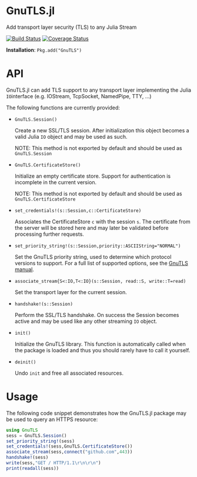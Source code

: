 GnuTLS.jl
=========

Add transport layer security (TLS) to any Julia Stream

[![Build Status](https://travis-ci.org/JuliaWeb/GnuTLS.jl.svg?branch=master)](https://travis-ci.org/JuliaWeb/GnuTLS.jl)
[![Coverage Status](https://coveralls.io/repos/JuliaWeb/GnuTLS.jl/badge.svg?branch=master&service=github)](https://coveralls.io/github/JuliaWeb/GnuTLS.jl?branch=master)

**Installation**: `Pkg.add("GnuTLS")`

# API

GnuTLS.jl can add TLS support to any transport layer implementing the Julia `IO`interface (e.g. IOStream, TcpSocket, NamedPipe, TTY, ...)

The following functions are currently provided:

* `GnuTLS.Session()`

	Create a new SSL/TLS session. After initialization this object becomes a valid Julia `IO` object and may be used as such. 

	NOTE: This method is not exported by default and should be used as `GnuTLS.Session`

* `GnuTLS.CertificateStore()`

	Initialize an empty certificate store. Support for authentication is incomplete in the current version.

	NOTE: This method is not exported by default and should be used as `GnuTLS.CertificateStore`

* `set_credentials!(s::Session,c::CertificateStore)`

	Associates the CertificateStore `c` with the session `s`. The certificate from the server will be stored here and may later be validated before processing further requests. 

* `set_priority_string!(s::Session,priority::ASCIIString="NORMAL")`

	Set the GnuTLS priority string, used to determine which protocol versions to support. For a full list of supported options, see the [GnuTLS manual](http://www.gnutls.org/manual/gnutls.html#Priority-Strings). 

* `associate_stream{S<:IO,T<:IO}(s::Session, read::S, write::T=read)`

	Set the transport layer for the current session. 

* `handshake!(s::Session)`

	Perform the SSL/TLS handshake. On success the Session becomes active and may be used like any other streaming `IO` object. 

* `init()` 
	
	Initialize the GnuTLS library. This function is automatically called when the package is loaded and thus you should rarely have to call it yourself. 

* `deinit()`

	Undo `init` and free all associated resources. 

# Usage

The following code snippet demonstrates how the GnuTLS.jl package may be used to query an HTTPS resource:

```julia
using GnuTLS
sess = GnuTLS.Session()
set_priority_string!(sess)
set_credentials!(sess,GnuTLS.CertificateStore())
associate_stream(sess,connect("github.com",443))
handshake!(sess)
write(sess,"GET / HTTP/1.1\r\n\r\n")
print(readall(sess))
```
